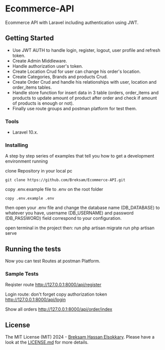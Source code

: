 # Ecommerce-API

Ecommerce API with Laravel including authentication using JWT.

## Getting Started

- Use JWT AUTH to handle login, register, logout, user profile and refresh token.
- Create Admin Middleware.
- Handle authorization user's token.
- Create Location Crud for user can change his order's location.
- Create Categories, Brands and products Crud.
- Create Order Crud and handle his relationships with user, location and order_items tables. 
- Handle store function for insert data in 3 table (orders, order_items and products to update amount of product after order and check if amount of products is enough or not).
- Finally use route groups and postman platform for test them.

### Tools

- Laravel 10.x.

### Installing

A step by step series of examples that tell you how to get a development
environment running

clone Repository in your local pc

    git clone https://github.com/Breksam/Ecommerce-API.git

copy .env.example file to .env on the root folder

    copy .env.example .env

then open your .env file and change the database name (DB_DATABASE) to whatever you have, username (DB_USERNAME) and password (DB_PASSWORD) field correspond to your configuration.

open terminal in the project then:
run
    php artisan migrate
run
    php artisan serve

## Running the tests

Now you can test Routes at postman Platform.

### Sample Tests

Reqister route
    http://127.0.0.1:8000/api/register

Login route: don't forget copy authorization token
    http://127.0.0.1:8000/api/login

Show all orders
    http://127.0.0.1:8000/api/order/index

## License

The MIT License (MIT) 2024 - [Breksam Hassan Elsokkary](https://github.com/Breksam). Please have a look at the [LICENSE.md](LICENSE.md) for more details.


